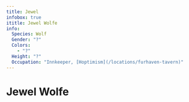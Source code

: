 ```yaml
---
title: Jewel
infobox: true
ititle: Jewel Wolfe
info:
  Species: Wolf
  Gender: "?"
  Colors: 
    - "?"
  Height: "?"
  Occupation: "Innkeeper, [Hoptimism](/locations/furhaven-tavern)"
---
```


# Jewel Wolfe

